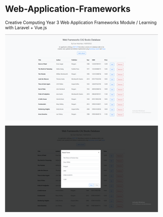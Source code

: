 # Web-Application-Frameworks
Creative Computing Year 3 Web Application Frameworks Module / Learning with Laravel + Vue.js

![Read](images/read.png)

![Read](images/create.png)
